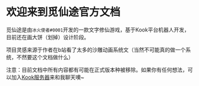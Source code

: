 # 欢迎来到觅仙途官方文档

觅仙途是由`冰火使者#0001`开发的一款文字修仙游戏，基于Kook平台机器人开发，目前还在画大饼（划掉）设计阶段。

项目灵感来源于作者在b站看了太多的沙雕动画系统文（当然不可能真的做一个系统，不然要这个文档做什么）

注意：目前文档中所有内容都有可能在正式版本种被移除。如果你有任何想法，可以加入[Kook服务器](https://kook.top/W787b1)来和我聊天噢~
